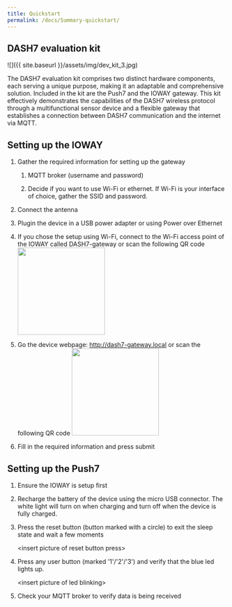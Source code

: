```yaml
---
title: Quickstart
permalink: /docs/Summary-quickstart/
---
```


## DASH7 evaluation kit

![]({{ site.baseurl }}/assets/img/dev_kit_3.jpg)

The DASH7 evaluation kit comprises two distinct hardware components, each serving a unique purpose, making it an adaptable and comprehensive solution. Included in the kit are the Push7 and the IOWAY gateway. This kit effectively demonstrates the capabilities of the DASH7 wireless protocol through a multifunctional sensor device and a flexible gateway that establishes a connection between DASH7 communication and the internet via MQTT.

## Setting up the IOWAY

1.  Gather the required information for setting up the gateway

    1.  MQTT broker (username and password)

    2.  Decide if you want to use Wi-Fi or ethernet. If Wi-Fi is your interface of choice, gather the SSID and password.

2.  Connect the antenna

3.  Plugin the device in a USB power adapter or using Power over Ethernet

4.  If you chose the setup using Wi-Fi, connect to the Wi-Fi access point of the IOWAY called DASH7-gateway or scan the following QR code <img src="{{ site.baseurl }}/assets/img/qr-code_wifi.png" width="200" height="200"/>

5.  Go the device webpage: <http://dash7-gateway.local> or scan the following QR code <img src="{{ site.baseurl }}/assets/img/qr-code-page.png" width="200" height="200"/>

7.  Fill in the required information and press submit

## Setting up the Push7

1.  Ensure the IOWAY is setup first

2.  Recharge the battery of the device using the micro USB connector. The white light will turn on when charging and turn off when the device is fully charged.

3.  Press the reset button (button marked with a circle) to exit the sleep state and wait a few moments

    \<insert picture of reset button press\>

4.  Press any user button (marked '1'/'2'/'3') and verify that the blue led lights up.

    \<insert picture of led blinking\>

5.  Check your MQTT broker to verify data is being received
